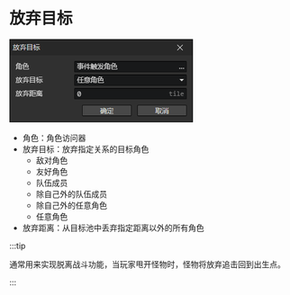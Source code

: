 # 放弃目标

![](img/discardTargets-1.png)

- 角色：角色访问器
- 放弃目标：放弃指定关系的目标角色
  - 敌对角色
  - 友好角色
  - 队伍成员
  - 除自己外的队伍成员
  - 除自己外的任意角色
  - 任意角色
- 放弃距离：从目标池中丢弃指定距离以外的所有角色

:::tip

通常用来实现脱离战斗功能，当玩家甩开怪物时，怪物将放弃追击回到出生点。

:::